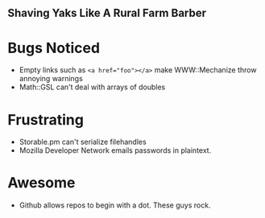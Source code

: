 ## Shaving Yaks Like A Rural Farm Barber

# Bugs Noticed

 * Empty links such as ```<a href="foo"></a>``` make WWW::Mechanize throw annoying warnings
 * Math::GSL can't deal with arrays of doubles

# Frustrating

 * Storable.pm can't serialize filehandles
 * Mozilla Developer Network emails passwords in plaintext.

# Awesome

 * Github allows repos to begin with a dot. These guys rock.
